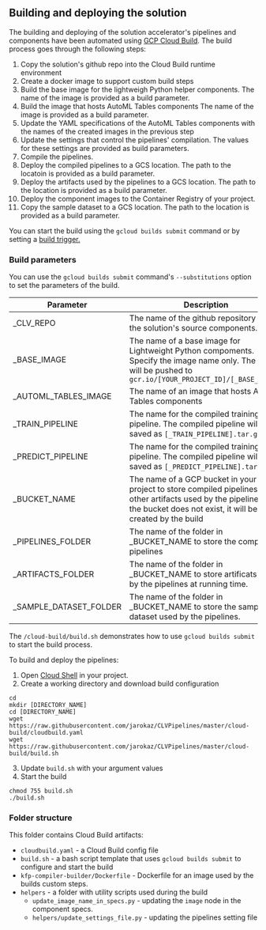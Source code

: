 

## Building and deploying the solution

The building and deploying of the solution accelerator's pipelines and components have been automated using [GCP Cloud Build](https://cloud.google.com/cloud-build/docs/).  The build process goes through the following steps:
1. Copy the solution's github repo into the Cloud Build runtime environment
1. Create a docker image to support custom build steps
1. Build the base image for the lightweigh Python helper components. The name of the image is provided as a build parameter.
1. Build the image that hosts AutoML Tables components The name of the image is provided as a build parameter.
1. Update the YAML specifications of the AutoML Tables components with the names of the created images in the previous step
1. Update the settings that control the pipelines' compilation. The values for these settings are provided as build parameters.
1. Compile the pipelines. 
1. Deploy the compiled pipelines to a GCS location. The path to the locatoin is provided as a build parameter.
1. Deploy the artifacts used by the pipelines to a GCS location. The path to the location is provided as a build parameter.
1. Deploy the component images to the Container Registry of your project. 
1. Copy the sample dataset to a GCS location. The path to the location is provided as a build parameter.

You can start the build using the `gcloud builds submit` command or by setting a [build trigger.](https://cloud.google.com/cloud-build/docs/running-builds/automate-builds) 


### Build parameters
You can use the `gcloud builds submit` command's `--substitutions` option to set the parameters of the build.

Parameter | Description 
-----------|-------------
_CLV_REPO  | The name of the github repository with the solution's source components. 
_BASE_IMAGE | The name of a base image for Lightweight Python compoments. Specify the image name only. The image will be pushed to `gcr.io/[YOUR_PROJECT_ID]/[_BASE_IMAGE]`
_AUTOML_TABLES_IMAGE | The name of an image that hosts AutoML Tables components
_TRAIN_PIPELINE | The name for the compiled training pipeline. The compiled pipeline will be saved as `[_TRAIN_PIPELINE].tar.gz`
_PREDICT_PIPELINE | The name for the compiled training pipeline. The compiled pipeline will be saved as `[_PREDICT_PIPELINE].tar.gz` |
_BUCKET_NAME | The name of a GCP bucket in your project to store compiled pipelines and other artifacts used by the pipelines. If the bucket does not exist, it will be created by the build 
_PIPELINES_FOLDER | The name of the folder in _BUCKET_NAME to store the compiled pipelines
_ARTIFACTS_FOLDER | The name of the folder in _BUCKET_NAME to store artificats used by the pipelines at running time. 
_SAMPLE_DATASET_FOLDER | The name of the folder in _BUCKET_NAME to store the sample dataset used by the pipelines.


The `/cloud-build/build.sh` demonstrates how to use `gcloud builds submit` to start the build process. 


To build and deploy the pipelines:
1. Open [Cloud Shell](https://cloud.google.com/shell/docs/) in your project.
2. Create a working directory and download build configuration
```
cd
mkdir [DIRECTORY_NAME]
cd [DIRECTORY_NAME]
wget https://raw.githubusercontent.com/jarokaz/CLVPipelines/master/cloud-build/cloudbuild.yaml
wget https://raw.githubusercontent.com/jarokaz/CLVPipelines/master/cloud-build/build.sh
```
3. Update `build.sh` with your argument values
4. Start the build
```
chmod 755 build.sh
./build.sh
```


### Folder structure

This folder contains Cloud Build artifacts:
- `cloudbuild.yaml` - a Cloud Build config file
- `build.sh` - a bash script template that uses `gcloud builds submit` to configure and start the build
- `kfp-compiler-builder/Dockerfile` - Dockerfile for an image used by the builds custom steps.
- `helpers` - a folder with utility scripts used during the build
  - `update_image_name_in_specs.py` - updating the `image` node in the component specs. 
  - `helpers/update_settings_file.py` - updating the pipelines setting file

